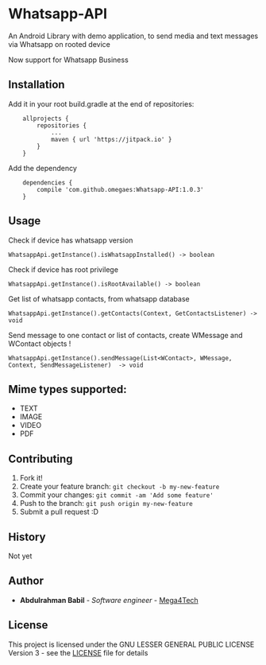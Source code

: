# Whatsapp-API

An Android Library with demo application, to send media and text messages via Whatsapp on rooted device

Now support for Whatsapp Business

## Installation

Add it in your root build.gradle at the end of repositories:

```
	allprojects {
		repositories {
			...
			maven { url 'https://jitpack.io' }
		}
	}
```
Add the dependency
```
    dependencies {
    	compile 'com.github.omegaes:Whatsapp-API:1.0.3'
    }
````


## Usage

Check if device has whatsapp version

```
WhatsappApi.getInstance().isWhatsappInstalled() -> boolean
```

Check if device has root privilege

```
WhatsappApi.getInstance().isRootAvailable() -> boolean
```

Get list of whatsapp contacts, from whatsapp database

```
WhatsappApi.getInstance().getContacts(Context, GetContactsListener) -> void
```

Send message to one contact or list of contacts, create WMessage and WContact objects !
```
WhatsappApi.getInstance().sendMessage(List<WContact>, WMessage, Context, SendMessageListener)  -> void
```
## Mime types supported:

* TEXT
* IMAGE
* VIDEO
* PDF



## Contributing

1. Fork it!
2. Create your feature branch: `git checkout -b my-new-feature`
3. Commit your changes: `git commit -am 'Add some feature'`
4. Push to the branch: `git push origin my-new-feature`
5. Submit a pull request :D

## History

Not yet

## Author

* **Abdulrahman Babil** - *Software engineer* - [Mega4Tech](http://mega4tech.com)

## License

This project is licensed under the GNU LESSER GENERAL PUBLIC LICENSE Version 3 - see the [LICENSE](LICENSE) file for details
